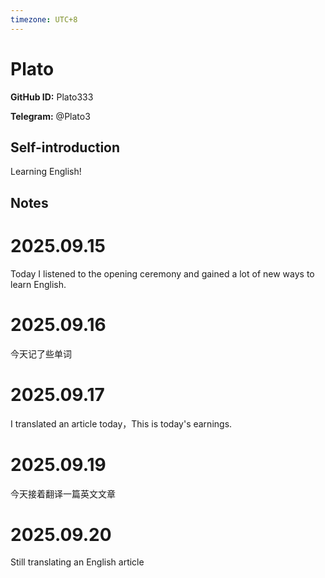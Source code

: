 ```yaml
---
timezone: UTC+8
---
```


# Plato

**GitHub ID:** Plato333

**Telegram:** @Plato3

## Self-introduction

Learning English!

## Notes
<!-- Content_START -->
# 2025.09.15
<!-- DAILY_CHECKIN_2025-09-15_START -->
Today I listened to the opening ceremony and gained a lot of new ways to learn English.
<!-- DAILY_CHECKIN_2025-09-15_END -->


# 2025.09.16
<!-- DAILY_CHECKIN_2025-09-16_START -->
今天记了些单词
<!-- DAILY_CHECKIN_2025-09-16_END -->


# 2025.09.17
<!-- DAILY_CHECKIN_2025-09-17_START -->
I translated an article today，This is today's earnings.
<!-- DAILY_CHECKIN_2025-09-17_END -->


# 2025.09.19
<!-- DAILY_CHECKIN_2025-09-19_START -->
今天接着翻译一篇英文文章
<!-- DAILY_CHECKIN_2025-09-19_END -->


# 2025.09.20
<!-- DAILY_CHECKIN_2025-09-20_START -->
Still translating an English article
<!-- DAILY_CHECKIN_2025-09-20_END -->
<!-- Content_END -->

